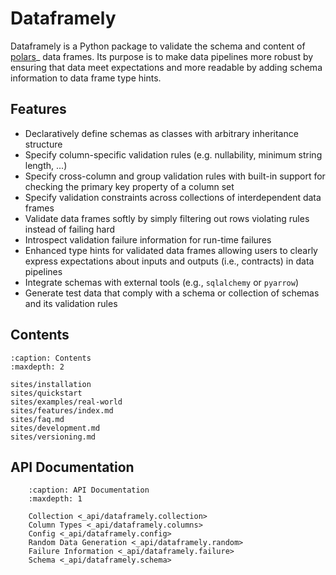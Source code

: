 # Dataframely

Dataframely is a Python package to validate the schema and content of [polars](https://pola.rs/)\_ data frames.
Its purpose is to make data pipelines more robust by ensuring that data meet expectations and more readable by adding
schema information to data frame type hints.

## Features

- Declaratively define schemas as classes with arbitrary inheritance structure
- Specify column-specific validation rules (e.g. nullability, minimum string length, ...)
- Specify cross-column and group validation rules with built-in support for checking the primary key property of a
  column set
- Specify validation constraints across collections of interdependent data frames
- Validate data frames softly by simply filtering out rows violating rules instead of failing hard
- Introspect validation failure information for run-time failures
- Enhanced type hints for validated data frames allowing users to clearly express expectations about inputs and
  outputs (i.e., contracts) in data pipelines
- Integrate schemas with external tools (e.g., `sqlalchemy` or `pyarrow`)
- Generate test data that comply with a schema or collection of schemas and its validation rules

## Contents

```{toctree}
:caption: Contents
:maxdepth: 2

sites/installation
sites/quickstart
sites/examples/real-world
sites/features/index.md
sites/faq.md
sites/development.md
sites/versioning.md
```

## API Documentation

```{toctree}
    :caption: API Documentation
    :maxdepth: 1

    Collection <_api/dataframely.collection>
    Column Types <_api/dataframely.columns>
    Config <_api/dataframely.config>
    Random Data Generation <_api/dataframely.random>
    Failure Information <_api/dataframely.failure>
    Schema <_api/dataframely.schema>

```
